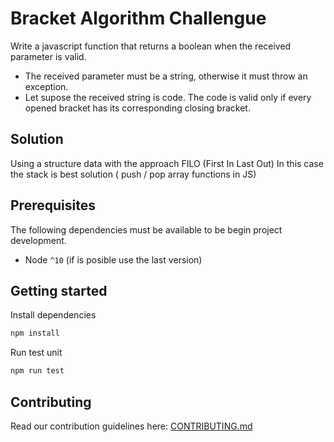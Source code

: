 # Bracket Algorithm Challengue 


Write a javascript function that returns a boolean when the received parameter is valid.
* The received parameter must be a string, otherwise it must throw an exception.
* Let supose the received string is code. The code is valid only if every opened bracket has its corresponding closing bracket.


## Solution

Using a structure data with the approach FILO (First In Last Out) In this case the stack is best solution ( push / pop array functions in JS)


## Prerequisites

The following dependencies must be available to be begin project development.

* Node `^10` (if is posible use the last version)

## Getting started

Install dependencies
```jsx
npm install
```

Run test unit 
```jsx
npm run test
```

## Contributing

Read our contribution guidelines here: [CONTRIBUTING.md](CONTRIBUTING.md)
